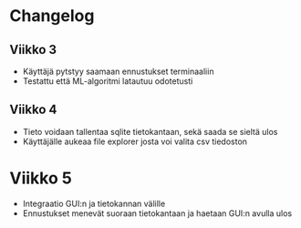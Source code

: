# Changelog

## Viikko 3
- Käyttäjä pytstyy saamaan ennustukset terminaaliin
- Testattu että ML-algoritmi latautuu odotetusti
  
## Viikko 4
- Tieto voidaan tallentaa sqlite tietokantaan, sekä saada se sieltä ulos
- Käyttäjälle aukeaa file explorer josta voi valita csv tiedoston

# Viikko 5
- Integraatio GUI:n ja tietokannan välille
- Ennustukset menevät suoraan tietokantaan ja haetaan GUI:n avulla ulos